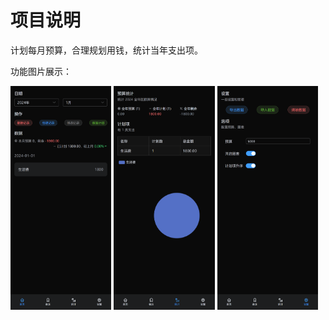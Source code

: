 # 项目说明

计划每月预算，合理规划用钱，统计当年支出项。

功能图片展示：

<img src="./docs/item1.png" style="zoom: 35%" />
<img src="./docs/item2.png" style="zoom: 35%" />
<img src="./docs/item3.png" style="zoom: 35%" />
